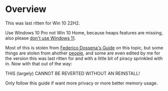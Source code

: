 # Overview

This was last ritten for Win 10 22H2.

Use Windows 10 Pro not Win 10 Home, because heaps features are missing, also please [don't use Windows 11](https://www.windowscentral.com/one-thing-microsoft-didnt-discuss-windows-11-privacy).

Most of this is stolen from [Federico Dossena's Guide](https://fdossena.com/?p=w10debotnet%2Findex\_1903.frag) on this topic, but some things are stolen from ahother [people](miscellaneous/sources.md), and some are even edited by me for the version this was last ritten for and with a little bit of piracy sprinkled with in. Now with that out of the way:

THIS (largely) CANNOT BE REVERTED WITHOUT AN REINSTALL!

Only follow this guide if want more privacy or more better memory usage.


